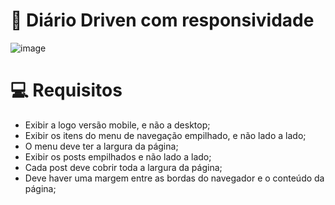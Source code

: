 # :ledger: Diário Driven com responsividade
![image](https://user-images.githubusercontent.com/49844995/208552439-1ec07462-6f54-45fd-b767-27f7d34f7dcb.png)

# :computer: Requisitos
* Exibir a logo versão mobile, e não a desktop;
* Exibir os itens do menu de navegação empilhado, e não lado a lado;
* O menu deve ter a largura da página;
* Exibir os posts empilhados e não lado a lado;
* Cada post deve cobrir toda a largura da página;
* Deve haver uma margem entre as bordas do navegador e o conteúdo da página;
